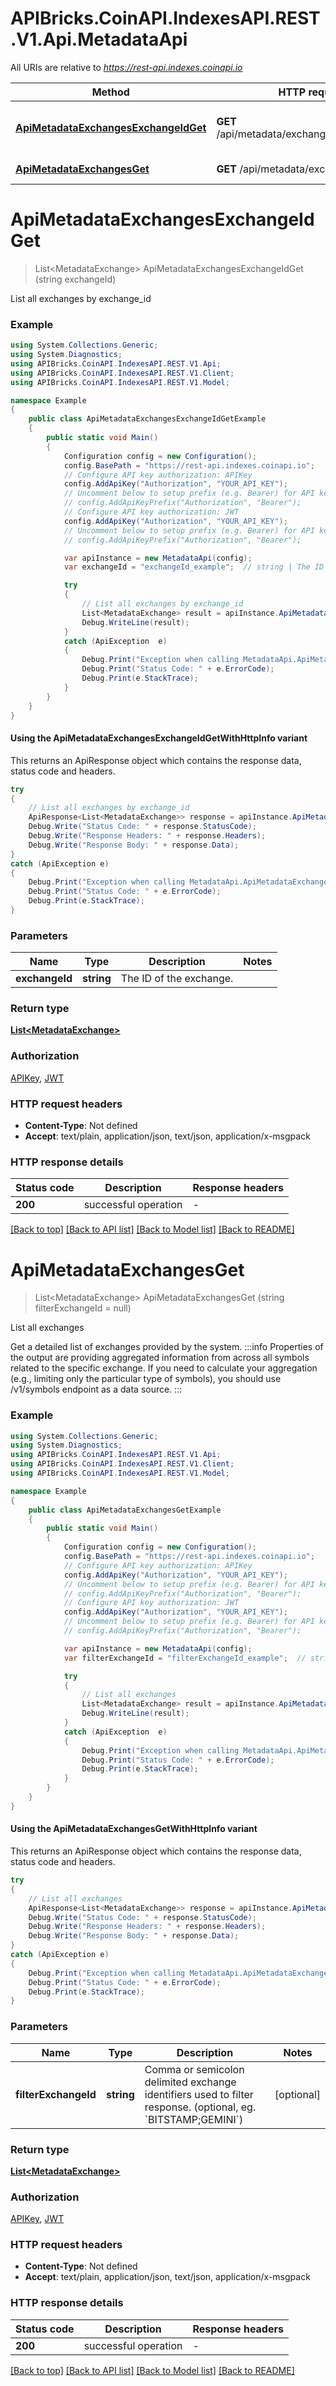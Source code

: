 # APIBricks.CoinAPI.IndexesAPI.REST.V1.Api.MetadataApi

All URIs are relative to *https://rest-api.indexes.coinapi.io*

| Method | HTTP request | Description |
|--------|--------------|-------------|
| [**ApiMetadataExchangesExchangeIdGet**](MetadataApi.md#apimetadataexchangesexchangeidget) | **GET** /api/metadata/exchanges/{exchange_id} | List all exchanges by exchange_id |
| [**ApiMetadataExchangesGet**](MetadataApi.md#apimetadataexchangesget) | **GET** /api/metadata/exchanges | List all exchanges |

<a id="apimetadataexchangesexchangeidget"></a>
# **ApiMetadataExchangesExchangeIdGet**
> List&lt;MetadataExchange&gt; ApiMetadataExchangesExchangeIdGet (string exchangeId)

List all exchanges by exchange_id

### Example
```csharp
using System.Collections.Generic;
using System.Diagnostics;
using APIBricks.CoinAPI.IndexesAPI.REST.V1.Api;
using APIBricks.CoinAPI.IndexesAPI.REST.V1.Client;
using APIBricks.CoinAPI.IndexesAPI.REST.V1.Model;

namespace Example
{
    public class ApiMetadataExchangesExchangeIdGetExample
    {
        public static void Main()
        {
            Configuration config = new Configuration();
            config.BasePath = "https://rest-api.indexes.coinapi.io";
            // Configure API key authorization: APIKey
            config.AddApiKey("Authorization", "YOUR_API_KEY");
            // Uncomment below to setup prefix (e.g. Bearer) for API key, if needed
            // config.AddApiKeyPrefix("Authorization", "Bearer");
            // Configure API key authorization: JWT
            config.AddApiKey("Authorization", "YOUR_API_KEY");
            // Uncomment below to setup prefix (e.g. Bearer) for API key, if needed
            // config.AddApiKeyPrefix("Authorization", "Bearer");

            var apiInstance = new MetadataApi(config);
            var exchangeId = "exchangeId_example";  // string | The ID of the exchange.

            try
            {
                // List all exchanges by exchange_id
                List<MetadataExchange> result = apiInstance.ApiMetadataExchangesExchangeIdGet(exchangeId);
                Debug.WriteLine(result);
            }
            catch (ApiException  e)
            {
                Debug.Print("Exception when calling MetadataApi.ApiMetadataExchangesExchangeIdGet: " + e.Message);
                Debug.Print("Status Code: " + e.ErrorCode);
                Debug.Print(e.StackTrace);
            }
        }
    }
}
```

#### Using the ApiMetadataExchangesExchangeIdGetWithHttpInfo variant
This returns an ApiResponse object which contains the response data, status code and headers.

```csharp
try
{
    // List all exchanges by exchange_id
    ApiResponse<List<MetadataExchange>> response = apiInstance.ApiMetadataExchangesExchangeIdGetWithHttpInfo(exchangeId);
    Debug.Write("Status Code: " + response.StatusCode);
    Debug.Write("Response Headers: " + response.Headers);
    Debug.Write("Response Body: " + response.Data);
}
catch (ApiException e)
{
    Debug.Print("Exception when calling MetadataApi.ApiMetadataExchangesExchangeIdGetWithHttpInfo: " + e.Message);
    Debug.Print("Status Code: " + e.ErrorCode);
    Debug.Print(e.StackTrace);
}
```

### Parameters

| Name | Type | Description | Notes |
|------|------|-------------|-------|
| **exchangeId** | **string** | The ID of the exchange. |  |

### Return type

[**List&lt;MetadataExchange&gt;**](MetadataExchange.md)

### Authorization

[APIKey](../README.md#APIKey), [JWT](../README.md#JWT)

### HTTP request headers

 - **Content-Type**: Not defined
 - **Accept**: text/plain, application/json, text/json, application/x-msgpack


### HTTP response details
| Status code | Description | Response headers |
|-------------|-------------|------------------|
| **200** | successful operation |  -  |

[[Back to top]](#) [[Back to API list]](../../README.md#documentation-for-api-endpoints) [[Back to Model list]](../../README.md#documentation-for-models) [[Back to README]](../../README.md)

<a id="apimetadataexchangesget"></a>
# **ApiMetadataExchangesGet**
> List&lt;MetadataExchange&gt; ApiMetadataExchangesGet (string filterExchangeId = null)

List all exchanges

Get a detailed list of exchanges provided by the system.              :::info Properties of the output are providing aggregated information from across all symbols related to the specific exchange. If you need to calculate your aggregation (e.g., limiting only the particular type of symbols), you should use /v1/symbols endpoint as a data source. :::

### Example
```csharp
using System.Collections.Generic;
using System.Diagnostics;
using APIBricks.CoinAPI.IndexesAPI.REST.V1.Api;
using APIBricks.CoinAPI.IndexesAPI.REST.V1.Client;
using APIBricks.CoinAPI.IndexesAPI.REST.V1.Model;

namespace Example
{
    public class ApiMetadataExchangesGetExample
    {
        public static void Main()
        {
            Configuration config = new Configuration();
            config.BasePath = "https://rest-api.indexes.coinapi.io";
            // Configure API key authorization: APIKey
            config.AddApiKey("Authorization", "YOUR_API_KEY");
            // Uncomment below to setup prefix (e.g. Bearer) for API key, if needed
            // config.AddApiKeyPrefix("Authorization", "Bearer");
            // Configure API key authorization: JWT
            config.AddApiKey("Authorization", "YOUR_API_KEY");
            // Uncomment below to setup prefix (e.g. Bearer) for API key, if needed
            // config.AddApiKeyPrefix("Authorization", "Bearer");

            var apiInstance = new MetadataApi(config);
            var filterExchangeId = "filterExchangeId_example";  // string | Comma or semicolon delimited exchange identifiers used to filter response. (optional, eg. `BITSTAMP;GEMINI`) (optional) 

            try
            {
                // List all exchanges
                List<MetadataExchange> result = apiInstance.ApiMetadataExchangesGet(filterExchangeId);
                Debug.WriteLine(result);
            }
            catch (ApiException  e)
            {
                Debug.Print("Exception when calling MetadataApi.ApiMetadataExchangesGet: " + e.Message);
                Debug.Print("Status Code: " + e.ErrorCode);
                Debug.Print(e.StackTrace);
            }
        }
    }
}
```

#### Using the ApiMetadataExchangesGetWithHttpInfo variant
This returns an ApiResponse object which contains the response data, status code and headers.

```csharp
try
{
    // List all exchanges
    ApiResponse<List<MetadataExchange>> response = apiInstance.ApiMetadataExchangesGetWithHttpInfo(filterExchangeId);
    Debug.Write("Status Code: " + response.StatusCode);
    Debug.Write("Response Headers: " + response.Headers);
    Debug.Write("Response Body: " + response.Data);
}
catch (ApiException e)
{
    Debug.Print("Exception when calling MetadataApi.ApiMetadataExchangesGetWithHttpInfo: " + e.Message);
    Debug.Print("Status Code: " + e.ErrorCode);
    Debug.Print(e.StackTrace);
}
```

### Parameters

| Name | Type | Description | Notes |
|------|------|-------------|-------|
| **filterExchangeId** | **string** | Comma or semicolon delimited exchange identifiers used to filter response. (optional, eg. &#x60;BITSTAMP;GEMINI&#x60;) | [optional]  |

### Return type

[**List&lt;MetadataExchange&gt;**](MetadataExchange.md)

### Authorization

[APIKey](../README.md#APIKey), [JWT](../README.md#JWT)

### HTTP request headers

 - **Content-Type**: Not defined
 - **Accept**: text/plain, application/json, text/json, application/x-msgpack


### HTTP response details
| Status code | Description | Response headers |
|-------------|-------------|------------------|
| **200** | successful operation |  -  |

[[Back to top]](#) [[Back to API list]](../../README.md#documentation-for-api-endpoints) [[Back to Model list]](../../README.md#documentation-for-models) [[Back to README]](../../README.md)


